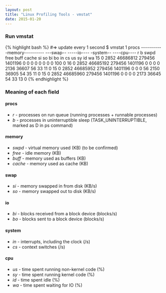 ```yaml
---
layout: post
title: "Linux Profiling Tools - vmstat"
date: 2015-01-20
---
```


### Run vmstat

{% highlight bash %}
#=> update every 1 second
$ vmstat 1
procs -----------memory---------- ---swap-- -----io---- -system-- ----cpu----
 r  b   swpd   free   buff  cache   si   so    bi    bo   in   cs us sy id wa
 15  0   2852 46686812 279456 1401196    0    0     0     0    0    0  0  0 100  0
 16  0   2852 46685192 279456 1401196    0    0     0     0 2136 36607 56 33 11  0
 15  0   2852 46685952 279456 1401196    0    0     0    56 2150 36905 54 35 11  0
 15  0   2852 46685960 279456 1401196    0    0     0     0 2173 36645 54 33 13  0
<snip>
{% endhighlight %}


### Meaning of each field

#### __procs__
* _r_ - processes on run queue (running processes + runnable processes)
* _b_ - processes in uninterruptible sleep (TASK_UNINTERRUPTIBLE, marked as D in ps
command)

#### __memory__
* _swpd_ - virtual memory used (KB) (to be confirmed)
* _free_ - idle memory (KB)
* _buff_ - memory used as buffers (KB)
* _cache_ - memory used as cache (KB)

#### __swap__
* _si_ - memory swapped in from disk (KB/s)
* _so_ - memory swapped out to disk (KB/s)

#### __io__
* _bi_ - blocks received from a block device (blocks/s)
* _bo_ - blocks sent to a block device (blocks/s)

#### __system__
* _in_ - interrupts, including the clock (/s)
* _cs_ - context switches (/s)

#### __cpu__
* _us_ - time spent running non-kernel code (%)
* _sy_ - time spent running kernel code (%)
* _id_ - time spent idle (%)
* _wa_ - time spent waiting for IO (%)

